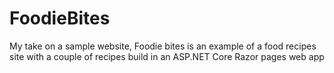 # FoodieBites
My take on a sample website, Foodie bites is an example of a food recipes site with a couple of recipes build in an ASP.NET Core Razor pages web app
